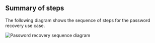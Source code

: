 ## Summary of steps

The following diagram shows the sequence of steps for the password recovery use case.

<div class="common-image-format">

![Password recovery sequence diagram](/img/oie-embedded-sdk/oie-embedded-sdk-use-case-pwd-recovery-nodejs.png)

</div>
